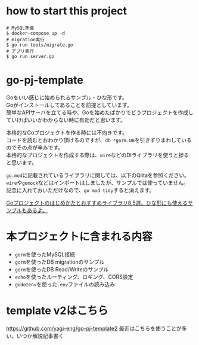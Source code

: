 # how to start this project

```
# MySQL準備
$ docker-compose up -d
# migration実行
$ go run tools/migrate.go
# アプリ実行
$ go run server.go
```

# go-pj-template
Goをいい感じに始められるサンプル・ひな形です。
<br/>Goがインストールしてあることを前提としています。
<br/>簡単なAPIサーバを立てる時や、Goを始めたばかりでどうプロジェクトを作成していけばいいかわからない時に有効だと思います。

本格的なGoプロジェクトを作る時には不向きです。
<br/>コードを読むとおわかり頂けるのですが、`db *gorm.DB`を引きずりまわしているのでその点が辛みです。
<br/>本格的なプロジェクトを作成する際は、`wire`などのDIライブラリを使うと捗ると思います。

`go.mod`に記載されているライブラリに関しては、以下のQiitaを参照ください。
<br/>`wire`や`gomock`などはインポートはしましたが、サンプルでは使っていません。
<br/>記念に入れておいただけなので、`go mod tidy`すると消えます。

[Goプロジェクトのはじめかたとおすすめライブラリ8.5選。ひな形にも使えるサンプルもあるよ。](https://qiita.com/yagi_eng/items/65cd812107362d36ae86)

# 本プロジェクトに含まれる内容
- `gorm`を使ったMySQL接続
- `gorm`を使ったDB migrationのサンプル
- `gorm`を使ったDB Read/Writeのサンプル
- `echo`を使ったルーティング、ロギング、CORS設定
- `godotenv`を使った`.env`ファイルの読み込み

# template v2はこちら
https://github.com/yagi-eng/go-pj-template2
最近はこちらを使うことが多い。いつか解説記事書く
